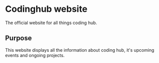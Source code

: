 # Codinghub website
The official website for all things coding hub.

## Purpose
This website displays all the information about coding hub, it's upcoming events and ongoing projects. 
